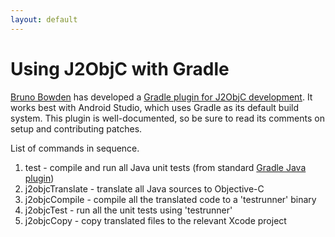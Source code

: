 ```yaml
---
layout: default
---
```


# Using J2ObjC with Gradle

[Bruno Bowden](https://gist.github.com/brunobowden) has developed a [Gradle plugin for J2ObjC development](https://github.com/brunobowden/j2objc-gradle). It works best with Android Studio, which uses Gradle as its default build system. This plugin is well-documented, so be sure to read its comments on setup and contributing patches.

List of commands in sequence. 

 1. test - compile and run all Java unit tests (from standard [Gradle Java plugin](http://www.gradle.org/docs/current/userguide/java_plugin.html))
 1. j2objcTranslate - translate all Java sources to Objective-C
 1. j2objcCompile - compile all the translated code to a 'testrunner' binary
 1. j2objcTest - run all the unit tests using 'testrunner'
 1. j2objcCopy - copy translated files to the relevant Xcode project